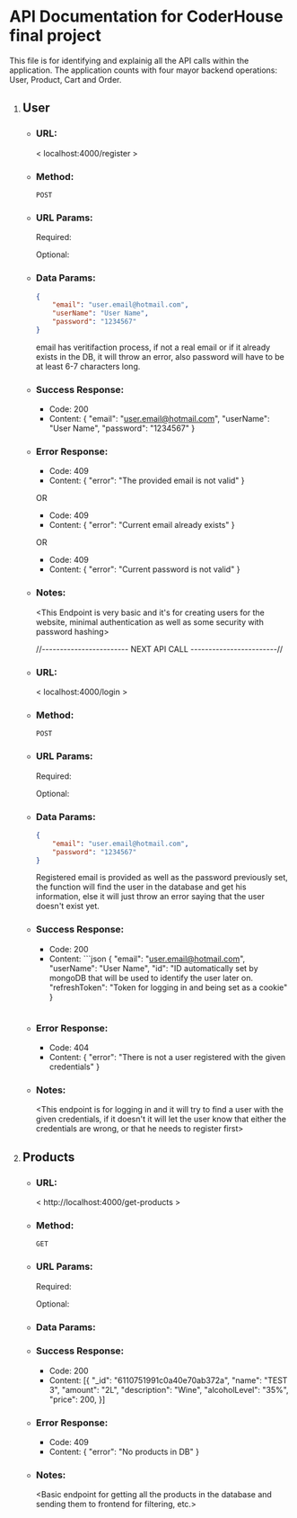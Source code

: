 # API Documentation for CoderHouse final project

This file is for identifying and explainig all the API calls within the application.
The application counts with four mayor backend operations: User, Product, Cart and Order.

1.  ## User

    -   ### URL:

        < localhost:4000/register >

    -   ### Method:

        `POST`

    -   ### URL Params:

        Required:

        Optional:

    -   ### Data Params:

        ```json
        {
            "email": "user.email@hotmail.com",
            "userName": "User Name",
            "password": "1234567"
        }
        ```

        email has veritifaction process, if not a real email or if it already exists in the DB, it will throw an error, also password will have to be at least 6-7 characters long.

    -   ### Success Response:

        -   Code: 200
        -   Content: {
            "email": "user.email@hotmail.com",
            "userName": "User Name",
            "password": "1234567"
            }

    -   ### Error Response:

        -   Code: 409
        -   Content: {
            "error": "The provided email is not valid"
            }

        OR

        -   Code: 409
        -   Content: {
            "error": "Current email already exists"
            }

        OR

        -   Code: 409
        -   Content: {
            "error": "Current password is not valid"
            }

    -   ### Notes:

        <This Endpoint is very basic and it's for creating users for the website, minimal authentication as well as some security with password hashing>

        //------------------------ NEXT API CALL ------------------------//

    -   ### URL:

        < localhost:4000/login >

    -   ### Method:

        `POST`

    -   ### URL Params:

        Required:

        Optional:

    -   ### Data Params:

        ```json
        {
            "email": "user.email@hotmail.com",
            "password": "1234567"
        }
        ```

        Registered email is provided as well as the password previously set, the function will find the user in the database and get his information, else it will just throw an error saying that the user doesn't exist yet.

    -   ### Success Response:

        -   Code: 200
        -   Content: ```json
            {
            "email": "user.email@hotmail.com",
            "userName": "User Name",
            "id": "ID automatically set by mongoDB that will be used to identify the user later on.
            "refreshToken": "Token for logging in and being set as a cookie"
            }
            ```

            ```

    -   ### Error Response:

        -   Code: 404
        -   Content: {
            "error": "There is not a user registered with the given credentials"
            }

    -   ### Notes:

        <This endpoint is for logging in and it will try to find a user with the given credentials, if it doesn't it will let the user know that either the credentials are wrong, or that he needs to register first>

2.  ## Products

    -   ### URL:

        < http://localhost:4000/get-products >

    -   ### Method:

        `GET`

    -   ### URL Params:

        Required:

        Optional:

    -   ### Data Params:

    -   ### Success Response:

        -   Code: 200
        -   Content: [{
            "_id": "6110751991c0a40e70ab372a",
            "name": "TEST 3",
            "amount": "2L",
            "description": "Wine",
            "alcoholLevel": "35%",
            "price": 200,
            }]

    -   ### Error Response:

        -   Code: 409
        -   Content: {
            "error": "No products in DB"
            }

    -   ### Notes:

        <Basic endpoint for getting all the products in the database and sending them to frontend for filtering, etc.>
